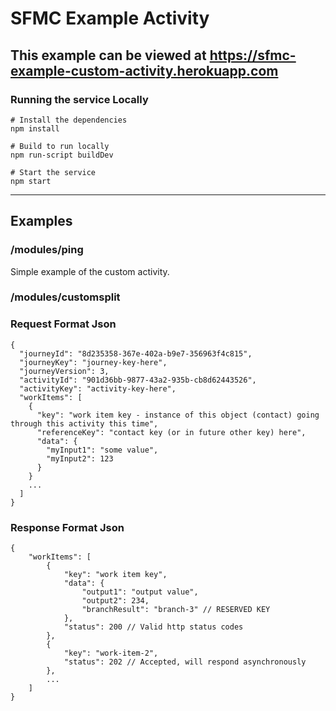 # SFMC Example Activity
This example can be viewed at https://sfmc-example-custom-activity.herokuapp.com
----


### Running the service Locally
```
# Install the dependencies
npm install

# Build to run locally
npm run-script buildDev

# Start the service
npm start
```
----
## Examples


### /modules/ping
Simple example of the custom activity.


### /modules/customsplit



### Request Format Json
```
{
  "journeyId": "8d235358-367e-402a-b9e7-356963f4c815",
  "journeyKey": "journey-key-here",
  "journeyVersion": 3,
  "activityId": "901d36bb-9877-43a2-935b-cb8d62443526",
  "activityKey": "activity-key-here",
  "workItems": [
    {
      "key": "work item key - instance of this object (contact) going through this activity this time",
      "referenceKey": "contact key (or in future other key) here",
      "data": {
        "myInput1": "some value",
        "myInput2": 123
      }
    }
    ...
  ]
}
```


### Response Format Json
```
{
    "workItems": [
        {
            "key": "work item key",
            "data": {
                "output1": "output value",
                "output2": 234,
                "branchResult": "branch-3" // RESERVED KEY
            },
            "status": 200 // Valid http status codes
        },
        {
            "key": "work-item-2",
            "status": 202 // Accepted, will respond asynchronously
        },
        ...
    ]
}
```
